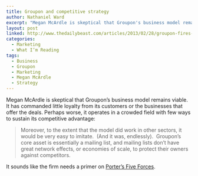 ```yaml
---
title: Groupon and competitive strategy
author: Nathaniel Ward
excerpt: "Megan McArdle is skeptical that Groupon's business model remains viable. It sounds like the firm needs a primer on Porter's Five Forces."
layout: post
linked: http://www.thedailybeast.com/articles/2013/02/28/groupon-fires-its-ceo.html
categories:
  - Marketing
  - What I’m Reading
tags:
  - Business
  - Groupon
  - Marketing
  - Megan McArdle
  - Strategy
---
```

Megan McArdle is skeptical that Groupon’s business model remains viable. It has commanded little loyalty from its customers or the businesses that offer the deals. Perhaps worse, it operates in a crowded field with few ways to sustain its competitive advantage:

> Moreover, to the extent that the model did work in other sectors, it would be very easy to imitate.  (And it was, endlessly).  Groupon’s core asset is essentially a mailing list, and mailing lists don’t have great network effects, or economies of scale, to protect their owners against competitors.

It sounds like the firm needs a primer on [Porter’s Five Forces][1].

 [1]: http://en.wikipedia.org/wiki/Porter_five_forces_analysis